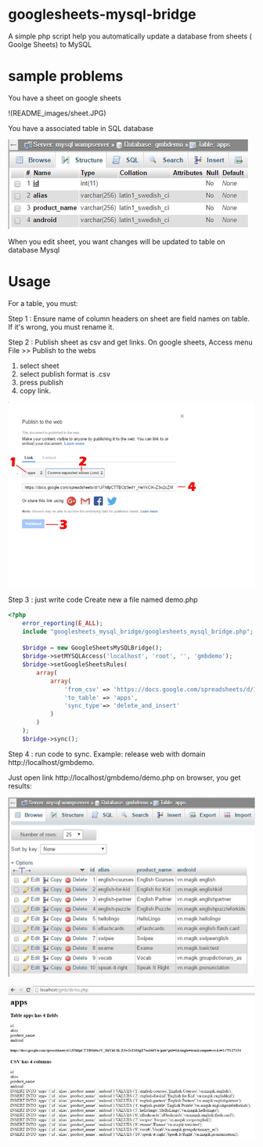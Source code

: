 # googlesheets-mysql-bridge
A simple php script help you automatically update a database from sheets ( Goolge Sheets) to MySQL

# sample problems
You have a sheet on google sheets

!(README_images/sheet.JPG)

You have a associated table in SQL database

![sheet](README_images/table.JPG)


When you edit sheet, you want changes will be updated to table on database Mysql


# Usage

For a table, you must: 

Step 1 : Ensure name of column headers on sheet are field names on table. If it's wrong, you must rename it.

Step 2 : Publish sheet as csv and get links.
On google sheets, Access menu File >> Publish to the webs
1. select sheet 
2. select publish format is .csv
3. press publish
4. copy link.

![sheet](README_images/publish.jpg)

Step 3 : just write code
Create new a file named demo.php
```php
<?php
	error_reporting(E_ALL);
	include "googlesheets_mysql_bridge/googlesheets_mysql_bridge.php";

	$bridge = new GoogleSheetsMySQLBridge();
	$bridge->setMYSQLAccess('localhost', 'root', '', 'gmbdemo');
	$bridge->setGoogleSheetsRules(
		array(
			array(
				'from_csv' => 'https://docs.google.com/spreadsheets/d/1JFhllpCTTBOz9e4Y_HeYkCiK-Z3w2cZM9gZ7eoGblVw/pub?gid=0&single=true&output=csv',
				'to_table' => 'apps',
				'sync_type'=> 'delete_and_insert'
			)
		)
	);
	$bridge->sync();
```
Step 4 : run code to sync.
Example: release web with domain http://localhost/gmbdemo.

Just open link http://localhost/gmbdemo/demo.php on browser, you get results:

![sheet](README_images/table_result.JPG)

![sheet](README_images/result_output.JPG)
